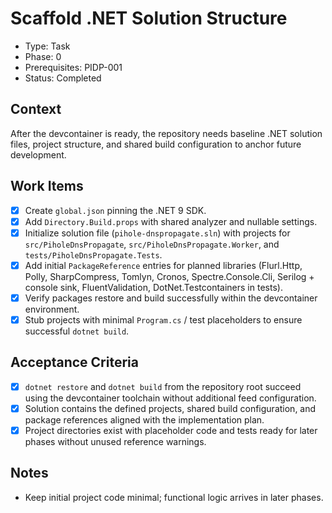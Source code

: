 # Scaffold .NET Solution Structure
- Type: Task
- Phase: 0
- Prerequisites: PIDP-001
- Status: Completed

## Context
After the devcontainer is ready, the repository needs baseline .NET solution files, project structure, and shared build configuration to anchor future development.

## Work Items
- [x] Create `global.json` pinning the .NET 9 SDK.
- [x] Add `Directory.Build.props` with shared analyzer and nullable settings.
- [x] Initialize solution file (`pihole-dnspropagate.sln`) with projects for `src/PiholeDnsPropagate`, `src/PiholeDnsPropagate.Worker`, and `tests/PiholeDnsPropagate.Tests`.
- [x] Add initial `PackageReference` entries for planned libraries (Flurl.Http, Polly, SharpCompress, Tomlyn, Cronos, Spectre.Console.Cli, Serilog + console sink, FluentValidation, DotNet.Testcontainers in tests).
- [x] Verify packages restore and build successfully within the devcontainer environment.
- [x] Stub projects with minimal `Program.cs` / test placeholders to ensure successful `dotnet build`.

## Acceptance Criteria
- [x] `dotnet restore` and `dotnet build` from the repository root succeed using the devcontainer toolchain without additional feed configuration.
- [x] Solution contains the defined projects, shared build configuration, and package references aligned with the implementation plan.
- [x] Project directories exist with placeholder code and tests ready for later phases without unused reference warnings.

## Notes
- Keep initial project code minimal; functional logic arrives in later phases.
